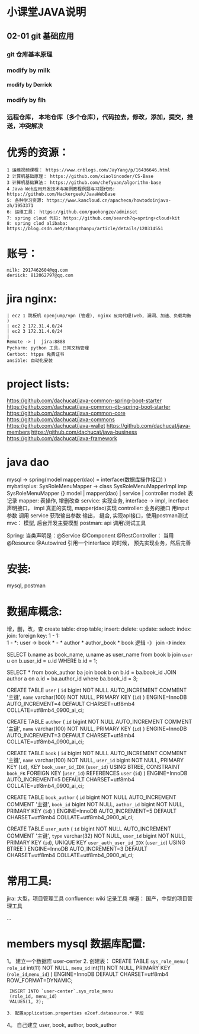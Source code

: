 # 小课堂JAVA说明
## 02-01 git 基础应用
### git 仓库基本原理
### modify by milk
#### modify by Derrick
### modify by flh
### 远程仓库， 本地仓库（多个仓库），代码拉去，修改，添加，提交，推送，冲突解决 
# 优秀的资源：
    1 运维视频课程： https://www.cnblogs.com/JayYang/p/16436646.html
    2 计算机基础原理： https://github.com/xiaolincoder/CS-Base
    3 计算机基础算法： https://github.com/chefyuan/algorithm-base
    4 Java Web应用开发技术与案例教程例题与习题代码: https://github.com/Hackergeek/JavaWebBase
    5: 各种学习资源: https://www.kancloud.cn/apachecn/howtodoinjava-zh/1953371
    6: 运维工具： https://github.com/guohongze/adminset
    7: spring cloud 代码: https://github.com/search?q=spring+cloud+kit
    8: spring clod alibaba: https://blog.csdn.net/zhangzhanpu/article/details/120314551
# 账号：
    milk: 2917462604@qq.com
    deriick: 812062797@qq.com
# jira nginx:
    | ec2 1 跳板机 openjump/vpn (管理), nginx 反向代理(web, 漏洞、加速、负载均衡 )
    | ec2 2 172.31.4.0/24
    | ec2 3 172.31.4.0/24
    |
    Remote -> |  jira:8888
    Pycharm: python 工具，日常文档管理
    Certbot: htpps 免费证书
    ansible: 自动化安装
# project lists:
  https://github.com/dachucat/java-common-spring-boot-starter
  https://github.com/dachucat/java-common-db-spring-boot-starter
  https://github.com/dachucat/java-common-core
  https://github.com/dachucat/java-commons
  https://github.com/dachucat/java-wallet
  https://github.com/dachucat/java-members
  https://github.com/dachucat/java-business
  https://github.com/dachucat/java-framework  

# java dao
  mysql -> spring(model mapper(dao) = interface(数据库操作接口)  )
  mybatisplus:
  SysRoleMenuMapper -> class SysRoleMenuMapperImpl imp SysRoleMenuMapper {}
  model | mapper(dao) | service | controller
  model: 表记录
  mapper: 表操作, 增删改查
  service: 实现业务, interface -> impl,  inerface 声明接口， impl 真正的实现, mapper(dao)实现
  controller: 业务的接口  用input 参数 调用 service 获取输出参数 输出， 缝合, 实现api接口，使用postman测试
  mvc： 模型, 后台开发主要模型
  postman: api 调用\测试工具
  
  Spring: 当类声明是：@Service @Component @RestController： 当用 @Resource @Autowired 引用一个interface 的时候，
  预先实现业务，然后完善
# 安装:
  mysql, postman
# 数据库概念:
  增，删，改，查
  create table:
  drop table;
  insert:
  delete:
  update:
  select:
  index:
  join:
  foreign key:
    1 - 1:  
    1 - *:   user -> book
    * - *    author * author_book * book
  逻辑 -》 join -》 index

  SELECT b.name as book_name, u.name as user_name  from book b join `user` u on b.user_id  = u.id WHERE  b.id = 1;

  SELECT * from book_author ba join book b on b.id  = ba.book_id JOIN author a on a.id  = ba.author_id where ba.book_id  = 3;

  CREATE TABLE `user` (
  `id` bigint NOT NULL AUTO_INCREMENT COMMENT '主键',
  `name` varchar(100) NOT NULL,
  PRIMARY KEY (`id`)
  ) ENGINE=InnoDB AUTO_INCREMENT=4 DEFAULT CHARSET=utf8mb4 COLLATE=utf8mb4_0900_ai_ci;

  CREATE TABLE `author` (
  `id` bigint NOT NULL AUTO_INCREMENT COMMENT '主键',
  `name` varchar(100) NOT NULL,
  PRIMARY KEY (`id`)
  ) ENGINE=InnoDB AUTO_INCREMENT=3 DEFAULT CHARSET=utf8mb4 COLLATE=utf8mb4_0900_ai_ci;

  CREATE TABLE `book` (
  `id` bigint NOT NULL AUTO_INCREMENT COMMENT '主键',
  `name` varchar(100) NOT NULL,
  `user_id` bigint NOT NULL,
  PRIMARY KEY (`id`),
  KEY `book_user_id_IDX` (`user_id`) USING BTREE,
  CONSTRAINT `book_FK` FOREIGN KEY (`user_id`) REFERENCES `user` (`id`)
  ) ENGINE=InnoDB AUTO_INCREMENT=5 DEFAULT CHARSET=utf8mb4 COLLATE=utf8mb4_0900_ai_ci;

  CREATE TABLE `book_author` (
  `id` bigint NOT NULL AUTO_INCREMENT COMMENT '主键',
  `book_id` bigint NOT NULL,
  `author_id` bigint NOT NULL,
  PRIMARY KEY (`id`)
  ) ENGINE=InnoDB AUTO_INCREMENT=5 DEFAULT CHARSET=utf8mb4 COLLATE=utf8mb4_0900_ai_ci;


  CREATE TABLE `user_auth` (
  `id` bigint NOT NULL AUTO_INCREMENT COMMENT '主键',
  `type` varchar(32) NOT NULL,
  `user_id` bigint NOT NULL,
  PRIMARY KEY (`id`),
  UNIQUE KEY `user_auth_user_id_IDX` (`user_id`) USING BTREE
  ) ENGINE=InnoDB AUTO_INCREMENT=3 DEFAULT CHARSET=utf8mb4 COLLATE=utf8mb4_0900_ai_ci;

# 常用工具:
  jira:   大型，项目管理工具 
  confluence:   wiki 记录工具
  禅道：   国产，中型的项目管理工具
  
  ...

# members mysql 数据库配置:
  1。 建立一个数据库 user-center
  2. 创建表：
     CREATE TABLE `sys_role_menu` (
     `role_id` int(11) NOT NULL,
     `menu_id` int(11) NOT NULL,
     PRIMARY KEY (`role_id`,`menu_id`)
     ) ENGINE=InnoDB DEFAULT CHARSET=utf8mb4 ROW_FORMAT=DYNAMIC;

     INSERT INTO `user-center`.sys_role_menu
     (role_id, menu_id)
     VALUES(1, 2);

    3. 配置application.properties e2cef.datasource.* 字段

  4。 自己建立 user, book, author, book_author
      
      